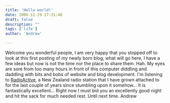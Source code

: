 ```yaml
---
title: 'Hello world!'
date: 2006-12-29 17:31:40
draft: false
description: ""
tags: ['life']
author: 'Andrew'

---
```


Welcome you wonderful people, I am very happy that you stopped off to look at this first posting of my newly born blog, what will go here, I have a few ideas but now is not the time nor the place to share them. Hah. My eyes are sore from too many hours in front of this computer diddling and daddling with bits and bobs of website and blog development. I'm listening to [RadioActive](https://www.radioactive.fm/), a New Zealand radio station that I have grown attached to for the last couple of years since stumbling upon it somehow... It is fantastically excellent... Right now I must bid you an excellently good night and hit the sack for much needed rest. Until next time. Andrew

